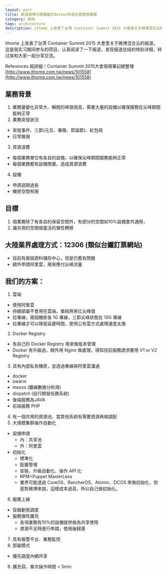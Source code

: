 ```yaml
---
layout: post
title: 新浪微博大規模基於Docker的混合雲應用實踐
category: 架构
tags: architecture
description: ithome 上发表了台湾 Container Summit 2015 大會里关于微博混合云的报道。这是我实习期间参与的项目，认真阅读了一下报道，发现报道总结的特别详细，转过来和大家一起分享交流。
---
```


ithome 上发表了台湾 Container Summit 2015 大會里关于微博混合云的报道。这是我实习期间参与的项目，认真阅读了一下报道，发现报道总结的特别详细，转过来和大家一起分享交流。

References 超詳細！Container Summit 2015大會現場筆記總整理[http://www.ithome.com.tw/news/101558](http://www.ithome.com.tw/news/101558)

##  業務背景
1. 業務量變化非常大、瞬間的峰值很高，需要大量的設備以確保服務在尖峰期間能夠正常
2. 業務突發狀況
* 突發事件、三節(元旦、春晚、耶誕節)、紅包飛
* 日常推撥
3. 資源浪費
* 每個業務單位有各自的設備，以確保尖峰期間服務能夠正常
* 每個業務都有設備閒置，造成資源浪費
4. 設備
* 申請週期過長
* 機房空間有限

## 目標
1. 個業務除了有各自的保留空間外，有部分的空間如10%設備會共通用，
2. 讓共用的空間做靈活的彈性轉移

## 大陸業界處理方式：12306 (類似台鐵訂票網站)
* 目前有兩個資料儲存中心，但是仍舊有問題
* 額外申請阿里雲，用來應付尖峰流量

## 我们的方案：
1. 雲端
* 使用阿里雲
* 持續部屬不會用在雲端，單純用來扛尖峰值
* 拉專線，兩個機房各 1G 專線，三節尖峰狀態拉 10G 專線
* 拉專線才可以降低延遲時間，使用公有雲方式處理速度太慢
2. Docker Registry
* 有自己的 Docker Registry 用來做版本管理
* Docker 有升級過，額外用 Nginx 做處理，得知目前服務請求要用 V1 or V2 Registry
3. 具有內部私有機房，並透過專線與阿里雲溝通
* docker
* swarm
* mesos (離線數據分析用)
* dispatch (自行開發任務系統)
* 後端服務為JAVA
* 前端服務 PHP
4. 有一個共用的資源池，當其他系統有需要資源再做調配
5. 大規模集群操作自動化
* 設備申請
    * 內：共享池
    * 外：阿里雲
* 初始化
    * 標準化
    * 配置管理
    * 安裝、升級自動化、操作 API 化
    * RPM+Puppet MasterLess
    * 業界可能透過 CoreOS、RancherOS、Atomic、DCOS 來做初始化，但是對微博來說，這樣成本過高，所以自己做初始化。
6. 服務上線
* 容器動態調度
* 服務彈性擴充
    * 各項業務有10%的設備提供做為共享使用
    * 資源不足時進行申請，使用後歸還
7. 具有報警平台、業務監控
8. 部屬模式
* 優先調度內網共享
9. 擴充容，單次操作時間 < 5min
